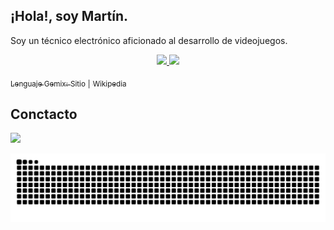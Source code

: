 
## ¡Hola!, soy Martín.
  
Soy un técnico electrónico aficionado al desarrollo de videojuegos.

<div align="center">

  <a href="https://github.com/vortigano">
    
  <img height="180" src="https://github-readme-stats-vortigano.vercel.app/api/top-langs/?username=vortigano&custom_title=%20Lenguajes%20&layout=compact&langs_count=6&theme=github_dark&hide_border=true&locale=es&size_weight=0.5&count_weight=0.5"/>
  
  <img height="180" src="https://github-readme-stats-vortigano.vercel.app/api?username=vortigano&custom_title=%20Estadísticas%20&show_icons=true&theme=github_dark&include_all_commits=false&count_private=true&hide=issues,contribs,[]&hide_rank=true&card_width=340&hide_border=true&locale=es"/>
    
</div>
  
<sub> Lenguaje Gemix:</sub> [<sub>Sitio</sub>](http://www.gemixstudio.com/forums/) <sub>|</sub> [<sub>Wikipedia</sub>](https://es.wikipedia.org/wiki/Gemix_Studio)
  
## Conctacto 
  
  <a  href = "mailto: vortigano@outlook.com.ar"><img src="https://img.shields.io/badge/-Outlook-0078D4?style=plastic&logo=microsoft-outlook&logoColor=white" target="_blank"></a>
  
<div align="center">
  <picture>
  <!-- Fuente de imagen para el modo oscuro -->
  <source media="(prefers-color-scheme: dark)" srcset="https://github.com/vortigano/vortigano/blob/output/github-contribution-grid-snake-dark.svg">
  <!-- Fuente de imagen para el modo claro -->
  <source media="(prefers-color-scheme: light)" srcset="https://github.com/vortigano/vortigano/blob/output/github-contribution-grid-snake.svg">
  <!-- Imagen por defecto -->
  <img src="https://github.com/vortigano/vortigano/blob/output/github-contribution-grid-snake.svg" alt="Contribution Grid Snake">
</picture>
</div>
